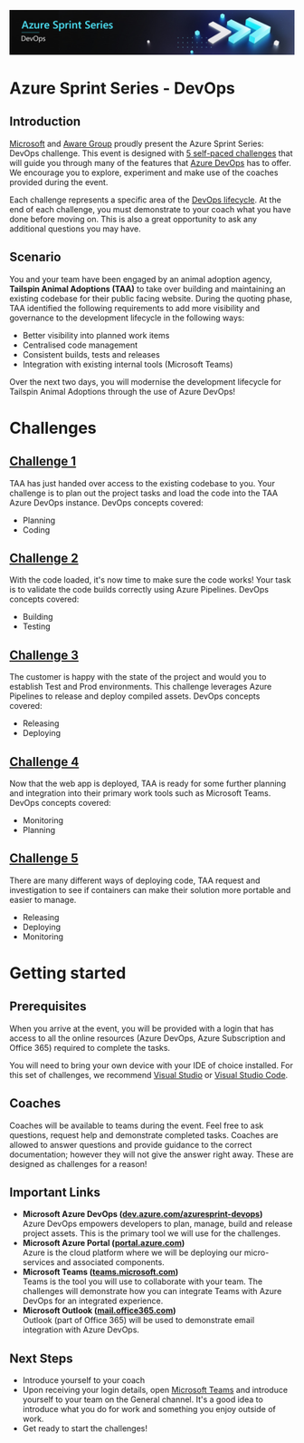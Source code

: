 ![Azure Sprint Series Logo](Banner.jpg)

# Azure Sprint Series - DevOps
## Introduction
[Microsoft](https://www.microsoft.com) and [Aware Group](https://www.awaregroup.com) proudly present the Azure Sprint Series: DevOps challenge. This event is designed with [5 self-paced challenges](#Challenges) that will guide you through many of the features that [Azure DevOps](https://dev.azure.com) has to offer. We encourage you to explore, experiment and make use of the coaches provided during the event.

Each challenge represents a specific area of the [DevOps lifecycle](https://azure.microsoft.com/en-in/overview/what-is-devops/). At the end of each challenge, you must demonstrate to your coach what you have done before moving on. This is also a great opportunity to ask any additional questions you may have.

## Scenario
You and your team have been engaged by an animal adoption agency, **Tailspin Animal Adoptions (TAA)** to take over building and maintaining an existing codebase for their public facing website. During the quoting phase, TAA identified the following requirements to add more visibility and governance to the development lifecycle in the following ways:

* Better visibility into planned work items
* Centralised code management
* Consistent builds, tests and releases
* Integration with existing internal tools (Microsoft Teams)

Over the next two days, you will modernise the development lifecycle for Tailspin Animal Adoptions through the use of Azure DevOps!

# Challenges
## [Challenge 1](Challenge1/README.md)
TAA has just handed over access to the existing codebase to you. Your challenge is to plan out the project tasks and load the code into the TAA Azure DevOps instance. DevOps concepts covered:

- Planning
- Coding

## [Challenge 2](Challenge2/README.md)
With the code loaded, it's now time to make sure the code works! Your task is to validate the code builds correctly using Azure Pipelines. DevOps concepts covered: 
- Building
- Testing

## [Challenge 3](Challenge3/README.md)
The customer is happy with the state of the project and would you to establish Test and Prod environments. This challenge leverages Azure Pipelines to release and deploy compiled assets. DevOps concepts covered:
- Releasing
- Deploying

## [Challenge 4](Challenge4/README.md)
Now that the web app is deployed, TAA is ready for some further planning and integration into their primary work tools such as Microsoft Teams. DevOps concepts covered:
- Monitoring
- Planning

## [Challenge 5](Challenge5/README.md)
There are many different ways of deploying code, TAA request and investigation to see if containers can make their solution more portable and easier to manage.
- Releasing
- Deploying
- Monitoring


# Getting started

## Prerequisites
When you arrive at the event, you will be provided with a login that has access to all the online resources (Azure DevOps, Azure Subscription and Office 365) required to complete the tasks.

You will need to bring your own device with your IDE of choice installed. For this set of challenges, we recommend [Visual Studio](https://www.visualstudio.com) or [Visual Studio Code](https://code.visualstudio.com).

## Coaches
Coaches will be available to teams during the event. Feel free to ask questions, request help and demonstrate completed tasks. Coaches are allowed to answer questions and provide guidance to the correct documentation; however they will not give the answer right away. These are designed as challenges for a reason!

## Important Links
* **Microsoft Azure DevOps ([dev.azure.com/azuresprint-devops](https://dev.azure.com/azuresprint-devops))**<br>Azure DevOps empowers developers to plan, manage, build and release project assets. This is the primary tool we will use for the challenges. 
* **Microsoft Azure Portal ([portal.azure.com](https://portal.azure.com))**<br/>Azure is the cloud platform where we will be deploying our micro-services and associated components.
* **Microsoft Teams ([teams.microsoft.com](https://teams.microsoft.com))**<br/>Teams is the tool you will use to collaborate with your team. The challenges will demonstrate how you can integrate Teams with Azure DevOps for an integrated experience.
* **Microsoft Outlook ([mail.office365.com](https://mail.office365.com))**<br/>Outlook (part of Office 365) will be used to demonstrate email integration with Azure DevOps.

## Next Steps
* Introduce yourself to your coach 
* Upon receiving your login details, open [Microsoft Teams](https://teams.microsoft.com) and introduce yourself to your team on the General channel. It's a good idea to introduce what you do for work and something you enjoy outside of work.
* Get ready to start the challenges!
